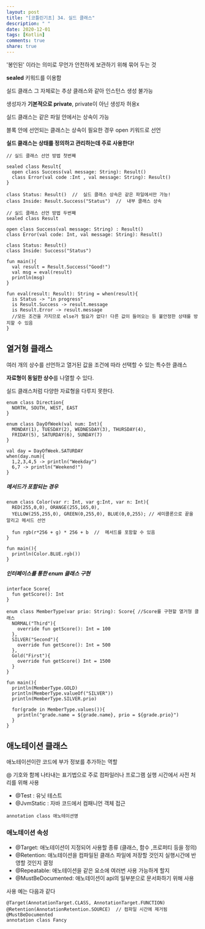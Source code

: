 ```yaml
---
layout: post
title: "[코틀린기초] 34. 실드 클래스"
description: " "
date: 2020-12-01
tags: [Kotlin]
comments: true
share: true
---  
```

  
  
  '봉인된' 이라는 의미로 무언가 안전하게 보관하기 위해 묶어 두는 것
  
  **sealed** 키워드를 이용함
  
  실드 클래스 그 자체로는 추상 클래스와 같아 인스턴스 생성 불가능
  
  생성자가 **기본적으로 private**, private이 아닌 생성자 허용x
  
  실드 클래스는 같은 파일 안에서는 상속이 가능
  
  블록 안에 선언되는 클래스는 상속이 필요한 경우 open 키워드로 선언
  
  **실드 클래스는 상태를 정의하고 관리하는데 주로 사용한다!**
  
  ```
  // 실드 클래스 선언 방법 첫번째
  
  sealed class Result{
    open class Success(val message: String): Result()
    class Error(val code :Int , val message: String): Result()
  }
  
  class Status: Result()  //  실드 클래스 상속은 같은 파일에서만 가능!
  class Inside: Result.Success("Status")  //  내부 클래스 상속
  ```
  
  ```
  // 실드 클래스 선언 방법 두번째
  sealed class Result
  
  open class Success(val message: String) : Result()
  class Error(val code: Int, val message: String): Result()
  
  class Status: Result()
  class Inside: Success("Status")
  
  ```
  
  ```
  fun main(){
    val result = Result.Success("Good!")
    val msg = eval(result)
    println(msg)
  }
  
  fun eval(result: Result): String = when(result){
    is Status -> "in progress"
    is Result.Success -> result.message
    is Result.Error -> result.message
    //모든 조건을 가지므로 else가 필요가 없다! 다른 값이 들어오는 등 불안정한 상태를 방지할 수 있음
  }
  ```
  
## 열거형 클래스
  
  여러 개의 상수를 선언하고 열거된 값을 조건에 따라 선택할 수 있는 특수한 클래스
  
  **자료형이 동일한 상수**를 나열할 수 있다.
  
  실드 클래스처럼 다양한 자료형을 다루지 못한다.
  
  ```
  enum class Direction{
    NORTH, SOUTH, WEST, EAST
  }
  
  enum class DayOfWeek(val num: Int){
    MONDAY(1), TUESDAY(2), WEDNESDAY(3), THURSDAY(4),
    FRIDAY(5), SATURDAY(6), SUNDAY(7)
  }
  
  val day = DayOfWeek.SATURDAY
  when(day.num){
    1,2,3,4,5 -> println("Weekday")
    6,7 -> println("Weekend!")
  }
  ```
  
  ##### 메서드가 포함되는 경우
  
  ```
  enum class Color(var r: Int, var g:Int, var n: Int){
    RED(255,0,0), ORANGE(255,165,0),
    YELLOW(255,255,0), GREEN(0,255,0), BLUE(0,0,255); // 세미콜론으로 끝을 알리고 메서드 선언
    
    fun rgb(r*256 + g) * 256 + b  //  메서드를 포함할 수 있음
  }
  
  fun main(){
    println(Color.BLUE.rgb())
  }
  ```
  
  
  ##### 인터페이스를 통한 enum 클래스 구현
  
  ```
  interface Score{
    fun getScore(): Int
  }
  
  enum class MemberType(var prio: String): Score{ //Score를 구현할 열거형 클래스
    NORMAL("Third"){
      override fun getScore(): Int = 100
    },
    SILVER("Second"){
      override fun getScore(): Int = 500
    },
    Gold("First"){
      override fun getScore() Int = 1500
    }
  }
  
  fun main(){
    println(MemberType.GOLD)
    println(MemberType.valueOf("SILVER"))
    println(MemberType.SILVER.prio)
    
    for(grade in MemberType.values()){
      println("grade.name = ${grade.name}, prio = ${grade.prio}")
    }
  }
  ```
  
## 애노테이션 클래스
  
  애노테이션이란 코드에 부가 정보를 추가하는 역할
  
  @ 기호와 함께 나타내는 표기법으로 주로 컴파일러나 프로그램 실행 시간에서 사전 처리를 위해 사용
  
  - @Test : 유닛 테스트
  - @JvmStatic : 자바 코드에서 컴패니언 객체 접근
  
  ```
  annotation class 애노테이션명
  ```

### 애노테이션 속성
  
  - @Target: 애노테이션이 지정되어 사용할 종류 (클래스, 함수 ,프로퍼티 등을 정의)
  - @Retention: 애노테이션을 컴파일된 클래스 파일에 저장할 것인지 실행시간에 반영할 것인지 결정
  - @Repeatable: 애노테이션을 같은 요소에 여러번 사용 가능하게 할지
  - @MustBeDocumented: 애노테이션이 api의 일부분으로 문서화하기 위해 사용
  
  
  사용 예는 다음과 같다
  
  ```
  @Target(AnnotationTarget.CLASS, AnnotationTarget.FUNCTION)
  @Retention(AnnotationRetention.SOURCE)  // 컴파일 시간에 제거됨
  @MustBeDocumented
  annotation class Fancy
  ```
  

  

